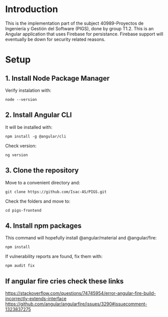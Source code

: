 # Introduction
This is the implementation part of the subject 40989-Proyectos de Ingeniería y Gestión del Software (PIGS), done by group T1.2. This is an Angular application that uses Firebase for persistance. Firebase support will eventually be down for security related reasons.
# Setup
## 1. Install Node Package Manager
Verify instalation with:

`node --version`

## 2. Install Angular CLI
It will be installed with:

`npm install -g @angular/cli`

Check version:

`ng version`

## 3. Clone the repository
Move to a convenient directory and:

`git clone https://github.com/Isac-AS/PIGS.git`

Check the folders and move to:

`cd pigs-frontend`


## 4. Install npm packages
This command will hopefully install @angular/material and @angular/fire:

`npm install`

If vulnerability reports are found, fix them with:

`npm audit fix`

## If angular fire cries check these links
https://stackoverflow.com/questions/74745954/error-angular-fire-build-incorrectly-extends-interface
https://github.com/angular/angularfire/issues/3290#issuecomment-1323837275